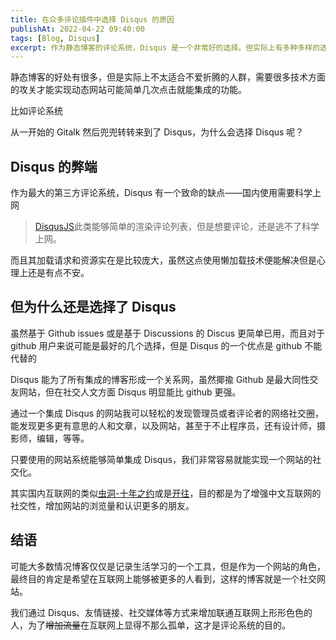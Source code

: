 ```yaml
---
title: 在众多评论插件中选择 Disqus 的原因
publishAt: 2022-04-22 09:40:00
tags: [Blog, Disqus]
excerpt: 作为静态博客的评论系统，Disqus 是一个非常好的选择。但实际上有多种多样的选择，比如：基于Git issues 的 gitalk, 或是基于 Discussions 的 Discus，还有Valine和开源的Waline。其实选择很多但是为什么我会选择Disqus呢？
---
```

静态博客的好处有很多，但是实际上不太适合不爱折腾的人群，需要很多技术方面的攻关才能实现动态网站可能简单几次点击就能集成的功能。

比如评论系统

从一开始的 Gitalk 然后兜兜转转来到了 Disqus，为什么会选择 Disqus 呢？

## Disqus 的弊端

作为最大的第三方评论系统，Disqus 有一个致命的缺点——国内使用需要科学上网

> [DisqusJS](https://github.com/SukkaW/DisqusJS)此类能够简单的渲染评论列表，但是想要评论，还是逃不了科学上网。

而且其加载请求和资源实在是比较庞大，虽然这点使用懒加载技术便能解决但是心理上还是有点不安。

## 但为什么还是选择了 Disqus

虽然基于 Github issues 或是基于 Discussions 的 Discus 更简单已用，而且对于 github 用户来说可能是最好的几个选择，但是 Disqus 的一个优点是 github 不能代替的

Disqus 能为了所有集成的博客形成一个关系网，虽然揶揄 Github 是最大同性交友网站，但在社交人文方面 Disqus 明显能比 github 更强。

通过一个集成 Disqus 的网站我可以轻松的发现管理员或者评论者的网络社交圈，能发现更多更有意思的人和文章，以及网站，甚至于不止程序员，还有设计师，摄影师，编辑，等等。

只要使用的网站系统能够简单集成 Disqus，我们非常容易就能实现一个网站的社交化。

其实国内互联网的类似[虫洞-十年之约](https://www.foreverblog.cn/notice/16.html)或是[开往](https://github.com/travellings-link/travellings)，目的都是为了增强中文互联网的社交性，增加网站的浏览量和认识更多的朋友。

## 结语

可能大多数情况博客仅仅是记录生活学习的一个工具，但是作为一个网站的角色，最终目的肯定是希望在互联网上能够被更多的人看到，这样的博客就是一个社交网站。

我们通过 Disqus、友情链接、社交媒体等方式来增加联通互联网上形形色色的人，为了~~增加流量~~在互联网上显得不那么孤单，这才是评论系统的目的。
